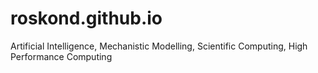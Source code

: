 # roskond.github.io
Artificial Intelligence, Mechanistic Modelling, Scientific Computing, High Performance Computing 
